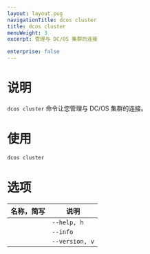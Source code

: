 ```yaml
---
layout: layout.pug
navigationTitle: dcos cluster
title: dcos cluster
menuWeight: 3
excerpt: 管理与 DC/OS 集群的连接

enterprise: false
---
```


# 说明
`dcos cluster` 命令让您管理与 DC/OS 集群的连接。

# 使用

```bash
dcos cluster
```

# 选项

| 名称，简写 | 说明 |
|---------|-------------|
| | `--help, h` | 显示使用情况。|
| | `--info` | 显示此子命令的简短说明。|
| | `--version, v` | 显示版本信息。 |
